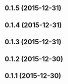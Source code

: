 <a name="0.1.5"></a>
## 0.1.5 (2015-12-31)




<a name="0.1.4"></a>
## 0.1.4 (2015-12-31)




<a name="0.1.3"></a>
## 0.1.3 (2015-12-31)




<a name="0.1.2"></a>
## 0.1.2 (2015-12-30)




<a name="0.1.1"></a>
## 0.1.1 (2015-12-30)




